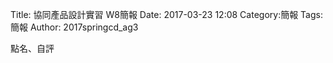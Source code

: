 Title: 協同產品設計實習   W8簡報
Date: 2017-03-23 12:08
Category:簡報
Tags:簡報
Author: 2017springcd_ag3



<!-- PELICAN_END_SUMMARY -->


點名、自評






